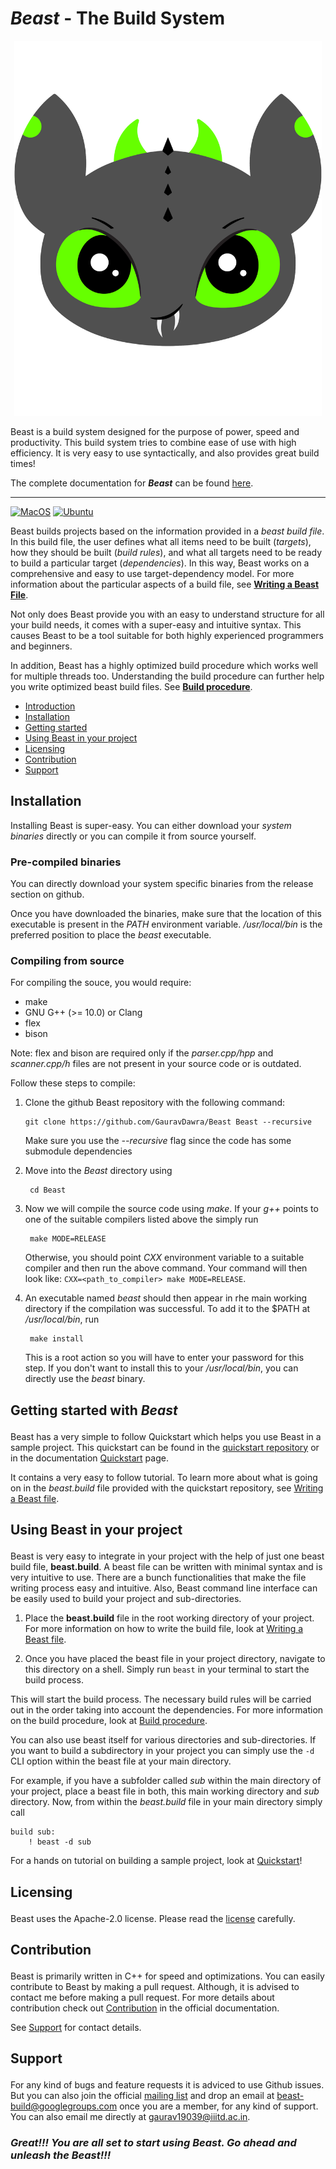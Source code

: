 # <p id="beast-the-build-system"></p> ***Beast*** - The Build System
<p align="center">
<img style="align: center;" src="resources/logo/logo.png" title="Logo" height="600px"  /></p>
Beast is a build system designed for the purpose of power,
speed and productivity. This build system tries to combine ease 
of use with high efficiency. It is very easy to use syntactically,
and also provides great build times!

The complete documentation for ***Beast*** can be found [here](https://gauravdawra.github.io/Beast-docs/).

---

[![MacOS](https://github.com/GauravDawra/Beast/actions/workflows/mac_build.yml/badge.svg)](https://github.com/GauravDawra/Beast/actions?query=workflow%3AMacOS)
[![Ubuntu](https://github.com/GauravDawra/Beast/actions/workflows/ubuntu_build.yml/badge.svg)](https://github.com/GauravDawra/Beast/actions?query=workflow%3AUbuntu)

Beast builds projects based on the information provided in a *beast build file*. In this build file, the user defines what all items need to be built (*targets*), how they should be built (*build rules*), and what all targets need to be ready to build a particular target (*dependencies*). In this way, Beast works on a comprehensive and easy to use target-dependency model. For more information about the particular aspects of a build file, see [**Writing a Beast File**](https://gauravdawra.github.io/Beast-docs/mainDocs/writingABeastFile).

Not only does Beast provide you with an easy to understand structure for all your build needs, it comes with a super-easy and intuitive syntax. This causes Beast to be a tool suitable for both highly experienced programmers and beginners.

In addition, Beast has a highly optimized build procedure which works well for multiple threads too. Understanding the build procedure can further help you write optimized beast build files. See [**Build procedure**](https://gauravdawra.github.io/Beast-docs/mainDocs/buildProcedure).

- [Introduction](#beast-the-build-system)
- [Installation](#installation)
- [Getting started](#getting-started)
- [Using Beast in your project](#using-beast-in-project)
- [Licensing](#licensing)
- [Contribution](#contribution)
- [Support](#support)

## <p id="installation"></p>Installation


Installing Beast is super-easy. You can either download your *system binaries* directly or you can compile it from source yourself. 

### Pre-compiled binaries
You can directly download your system specific binaries from the release section on github.

Once you have downloaded the binaries, make sure that the location of this executable is present in the *PATH* environment variable. */usr/local/bin* is the preferred position to place the *beast* executable.

### Compiling from source
For compiling the souce, you would require:
- make
- GNU G++ (>= 10.0) or Clang
- flex
- bison

Note: flex and bison are required only if the *parser.cpp/hpp* and *scanner.cpp/h* files are not present in your source code or is outdated.

Follow these steps to compile:
1. Clone the github Beast repository with the following command:
   ```
   git clone https://github.com/GauravDawra/Beast Beast --recursive
   ``` 
   Make sure you use the *--recursive* flag since the code has some submodule dependencies
    
2. Move into the *Beast* directory using 

        cd Beast
3. Now we will compile the source code using *make*. If your *g++* points to one of the suitable compilers listed above the simply run 
    
        make MODE=RELEASE 

    Otherwise, you should point *CXX* environment variable to a suitable compiler and then run the above command. Your command will then look like: `CXX=<path_to_compiler> make MODE=RELEASE`.
4. An executable named *beast* should then appear in rhe main working directory if the compilation was successful. To add it to the $PATH at */usr/local/bin*, run 
    
        make install
    
    This is a root action so you will have to enter your password for this step. If you don't want to install this to your */usr/local/bin*, you can directly use the *beast* binary.

## <p id="getting-started">Getting started with ***Beast***</p>
Beast has a very simple to follow Quickstart which helps you use Beast in a sample project. This quickstart can be found in the [quickstart repository](https://github.com/GauravDawra/Beast-quickstart) or in the documentation [Quickstart](https://gauravdawra.github.io/Beast-docs/quickStart/beast-quickstart) page.

It contains a very easy to follow tutorial. To learn more about what is going on in the *beast.build* file provided with the quickstart repository, see [Writing a Beast file](https://gauravdawra.github.io/Beast-docs/mainDocs/writingABeastFile).


## <p id="using-beast-in-project"> Using Beast in your project </p>

Beast is very easy to integrate in your project with the help of just one beast build file, **beast.build**. A beast file can be written with minimal syntax and is very intuitive to use. There are a bunch functionalities that make the file writing process easy and intuitive. Also, Beast command line interface can be easily used to build your project and sub-directories.

1. Place the **beast.build** file in the root working directory of your project. For more information on how to write the build file, look at [Writing a Beast file](https://gauravdawra.github.io/Beast-docs/mainDocs/writingABeastFile).

2. Once you have placed the beast file in your project directory, navigate to this directory on a shell. Simply run `beast` in your terminal to start the build process.

This will start the build process. The necessary build rules will be carried out in the order taking into account the dependencies. For more information on the build procedure, look at [Build procedure](https://gauravdawra.github.io/Beast-docs/mainDocs/buildProcedure).

You can also use beast itself for various directories and sub-directories. If you want to build a subdirectory in your project you can simply use the `-d` CLI option within the beast file at your main directory.

For example, if you have a subfolder called *sub* within the main directory of your project, place a beast file in both, this main working directory and *sub* directory. Now, from within the *beast.build* file in your main directory simply call
```
build sub:
    ! beast -d sub
```

For a hands on tutorial on building a sample project, look at [Quickstart](https://gauravdawra.github.io/Beast-docs/quickStart/beast-quickstart)!

## <p id="licensing"> Licensing </p>
Beast uses the Apache-2.0 license. Please read the [license](https://github.com/GauravDawra/Beast/blob/master/LICENSE) carefully.

## <p id="contribution">Contribution</p>
Beast is primarily written in C++ for speed and optimizations. You can easily contribute to Beast by making a pull request. Although, it is advised to contact me before making a pull request. For more details about contribution check out [Contribution](https://gauravdawra.github.io/Beast-docs/mainDocs/contribution) in the official documentation.

See [Support](#support) for contact details.

## <p id="support"> Support </p>
For any kind of bugs and feature requests it is adviced to use Github issues. But you can also join the official [mailing list]((https://groups.google.com/g/beast-build)) and drop an email at beast-build@googlegroups.com once you are a member, for any kind of support. You can also email me directly at gaurav19039@iiitd.ac.in.

### *Great!!! You are all set to start using Beast. Go ahead and unleash the Beast!!!*